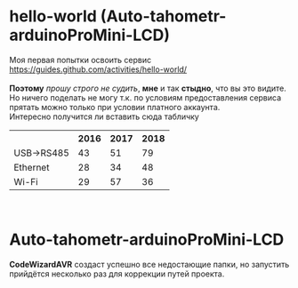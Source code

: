 # hello-world (Auto-tahometr-arduinoProMini-LCD)
Моя первая попытки освоить сервис https://guides.github.com/activities/hello-world/ <br />
<br>
<b>Поэтому</b> <i>прошу строго не судить</i>, <b>мне</b> и так <b>стыдно</b>, что вы это видите.
Но ничего поделать не могу т.к. по условиям предоставления сервиса прятать можно только при условии платного аккаунта.
<br>Интересно получится ли вставить сюда табличку<br>


<table width="300px">
   <tr>
    <th>&nbsp;</th><th>2016</th><th>2017</th><th>2018</th>
   </tr>
   <tr>
    <td>USB->RS485</td><td>43</td><td>51</td><td>79</td>
   </tr>
   <tr>
    <td>Ethernet</td><td>28</td><td>34</td><td>48</td>
   </tr>
   <tr>
    <td>Wi-Fi</td><td>29</td><td>57</td><td>36</td>
   </tr>
  </table>
<br>
<h1>Auto-tahometr-arduinoProMini-LCD</h1> <b>CodeWizardAVR</b> создаст успешно все недостающие папки, но запустить прийдётся несколько раз для коррекции путей проекта.

